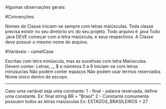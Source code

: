 Algumas observações gerais:



#Convenções:

Nomes de Classe iniciam-se sempre com letras maiúsculas.
Toda classe precisa existir no seu diretório src do seu projeto.
Todo arquivo é .java
Todo .java DEVE começar com a letra maiúscula, e seus respectivos.
A Classe deve possuir o mesmo nome do arquivo.

#Variáveis - camelCase

Escritas com letra minúscula, mas as sucetivas com letra Maiúsculas.
Devem conter: Letras, _, $ e números 0 a 9
Iniciam-se com letras minúsuclas
Não podem conter espaços
Não podem usar termos reservados
Nome único dentro do escopo.


---
Caso uma variável seja uma constante:
1 - final - palavra reservada, define uma constante. Ex: final string BR = "Brasil"
2 - Constante comumenta possuem todos as letras maiúsculas Ex: ESTADOS_BRASILEIROS = 27


